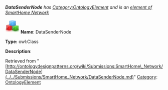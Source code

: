 ___DataSenderNode__ has [Category:OntologyElement](../../Category/OntologyElement.md "Category:OntologyElement") and is an [element of](../../Property/ElementOf.md "Property:ElementOf") [SmartHome Network](../../Submissions/SmartHome_Network.md "Submissions:SmartHome Network")_


  




[![Class](../../images/thumb/2/27/Class.gif/45px-Class.gif)](../../Image/Class.gif.md "Class")
__Name__: DataSenderNode 


__Type:__ owl:Class 


__Description__: 





Retrieved from "[http://ontologydesignpatterns.org/wiki/Submissions:SmartHome\_Network/DataSenderNode](../../Submissions/SmartHome_Network/DataSenderNode.md)"
 [Category](http://ontologydesignpatterns.org/wiki/Special:Categories "Special:Categories"): [OntologyElement](../../Category/OntologyElement.md "Category:OntologyElement")